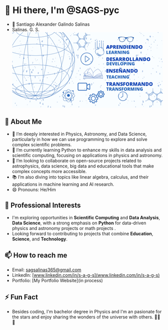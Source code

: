 # 👋 Hi there, I'm @SAGS-pyc
- 🧒 Santiago Alexander Galindo Salinas 
- Salinas. G. S.
![Banner](./Banner.jpg)

## 🚀 About Me
- 👀 I’m deeply interested in Physics, Astronomy, and Data Science, particularly in how we can use programming to explore and solve complex scientific problems.
- 🌱 I’m currently learning Python to enhance my skills in data analysis and scientific computing, focusing on applications in physics and astronomy.
- 💞️ I’m looking to collaborate on open-source projects related to astrophysics, data science, big data and educational tools that make complex concepts more accessible.
- 📚 I’m also diving into topics like linear algebra, calculus, and their applications in machine learning and AI research.
- 😄 Pronouns: He/Him

## 💼 Professional Interests
- I'm exploring opportunities in **Scientific Computing** and **Data Analysis**, **Data Science**, with a strong emphasis on **Python** for data-driven physics and astronomy projects or math projects .
- Looking forward to contributing to projects that combine **Education**, **Science**, and **Technology**.

## 📫 How to reach me
- Email: [sagsalinas365@gmail.com](mailto:sagsalinas365@gmail.com)
- LinkedIn: [www.linkedin.com/in/s-a-g-s](www.linkedin.com/in/s-a-g-s)
- Portfolio: [My Portfolio Website](in process)

## ⚡ Fun Fact
- Besides coding, I'm bachelor degree in Physics and I'm an pasionate for the stars and enjoy sharing the wonders of the universe with others. 👨‍🏫🌌

<!---
SAGS-pyc/SAGS-pyc is a ✨ special ✨ repository because its `README.md` (this file) appears on your GitHub profile.
You can click the Preview link to take a look at your changes.
--->
